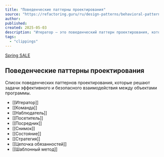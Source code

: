 ```yaml
---
title: "Поведенческие паттерны проектирования"
source: "https://refactoring.guru/ru/design-patterns/behavioral-patterns"
author:
published:
created: 2025-05-03
description: "Итератор — это поведенческий паттерн проектирования, который даёт возможность последовательно обходить элементы составных объектов, не раскрывая их внутреннего представления."
tags:
  - "clippings"
---
```

[Spring SALE](https://refactoring.guru/ru/store)

## Поведенческие паттерны проектирования

Список поведенческих паттернов проектирования, которые решают задачи эффективного и безопасного взаимодействия между объектами программы.

 - [[Итератор]]
 - [[Команда]]
 - [[Наблюдатель]]
 - [[Посетитель]]
 - [[Посредник]]
 - [[Снимок]]
 - [[Состояние]]
 - [[Стратегия]]
 - [[Цепочка обязанностей]]
 - [[Шаблонный метод]]